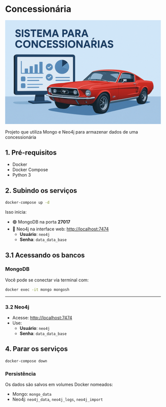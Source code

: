 # Concessionária

![Logo da Concessionária](documentacao/logo.png)

Projeto que utiliza Mongo e Neo4j para armazenar dados de uma concessionária

## 1. Pré-requisitos

- Docker
- Docker Compose
- Python 3

## 2. Subindo os serviços

```bash
docker-compose up -d
```

Isso inicia:

- 🟢 MongoDB na porta **27017**
- 🔵 Neo4j na interface web: [http://localhost:7474](http://localhost:7474)
  - **Usuário**: `neo4j`
  - **Senha**: `data_data_base`

## 3.1 Acessando os bancos

### MongoDB

Você pode se conectar via terminal com:

```bash
docker exec -it mongo mongosh
```
---

### 3.2 Neo4j

- Acesse: [http://localhost:7474](http://localhost:7474)
- Use:
  - **Usuário**: `neo4j`
  - **Senha**: `data_data_base`

## 4. Parar os serviços

```bash
docker-compose down
```

### Persistência

Os dados são salvos em volumes Docker nomeados:

- Mongo: `mongo_data`
- Neo4j: `neo4j_data`, `neo4j_logs`, `neo4j_import`
